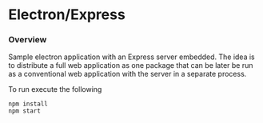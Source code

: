 # Electron/Express

### Overview

Sample electron application with an Express server embedded.  The idea is to distribute a full web application as one package that can be later be run as a conventional web application with the server in a separate process.

To run execute the following

	npm install
	npm start